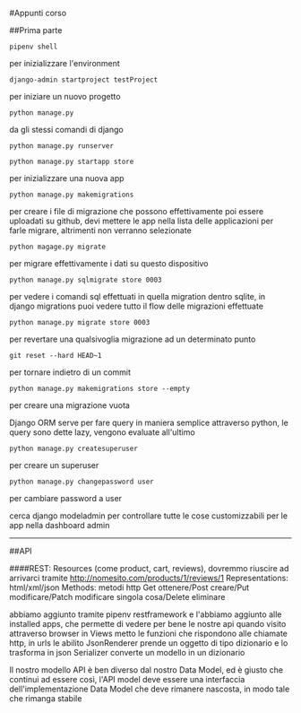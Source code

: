 #Appunti corso  

##Prima parte

    pipenv shell
per inizializzare l'environment

    django-admin startproject testProject
per iniziare un nuovo progetto

    python manage.py
da gli stessi comandi di django

    python manage.py runserver

    python manage.py startapp store
per inizializzare una nuova app

    python manage.py makemigrations
per creare i file di migrazione che possono effettivamente poi essere uploadati su github, devi mettere le app nella lista delle applicazioni per farle migrare, altrimenti non verranno selezionate

    python magage.py migrate
per migrare effettivamente i dati su questo dispositivo

    python manage.py sqlmigrate store 0003
per vedere i comandi sql effettuati in quella migration
dentro sqlite, in django migrations puoi vedere tutto il flow delle migrazioni effettuate

    python manage.py migrate store 0003
per revertare una qualsivoglia migrazione ad un determinato punto

    git reset --hard HEAD~1
per tornare indietro di un commit

    python manage.py makemigrations store --empty
per creare una migrazione vuota

Django ORM serve per fare query in maniera semplice attraverso python, le query sono dette lazy, vengono evaluate all'ultimo

    python manage.py createsuperuser
per creare un superuser

    python manage.py changepassword user
per cambiare password a user

cerca django modeladmin per controllare tutte le cose customizzabili per le app nella dashboard admin

-----------------
##API

####REST:
Resources (come product, cart, reviews), dovremmo riuscire ad arrivarci tramite http://nomesito.com/products/1/reviews/1
Representations: html/xml/json
Methods: metodi http Get ottenere/Post creare/Put modificare/Patch modificare singola cosa/Delete eliminare

abbiamo aggiunto tramite pipenv restframework e l'abbiamo aggiunto alle installed apps, che permette di vedere per bene le nostre api quando visito attraverso browser
in Views metto le funzioni che rispondono alle chiamate http, in urls le abilito
JsonRenderer prende un oggetto di tipo dizionario e lo trasforma in json
Serializer converte un modello in un dizionario  

Il nostro modello API è ben diverso dal nostro Data Model, ed è giusto che continui ad essere così, l'API model deve essere una interfaccia dell'implementazione Data Model che deve rimanere nascosta, in modo tale che rimanga stabile
